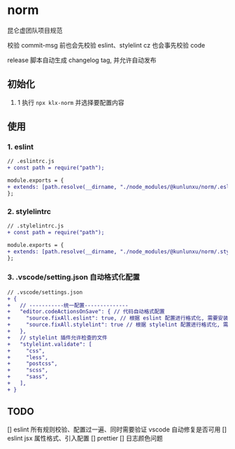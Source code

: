 # norm

昆仑虚团队项目规范

校验 commit-msg 前也会先校验 eslint、stylelint
cz 也会事先校验 code

release 脚本自动生成 changelog tag, 并允许自动发布

## 初始化

1. 1 执行 `npx klx-norm` 并选择要配置内容

## 使用

### 1. eslint

```diff
// .eslintrc.js
+ const path = require("path");

module.exports = {
+ extends: [path.resolve(__dirname, "./node_modules/@kunlunxu/norm/.eslintrc.js")],
};
```

### 2. stylelintrc

```diff
// .stylelintrc.js
+ const path = require("path");

module.exports = {
+ extends: [path.resolve(__dirname, "./node_modules/@kunlunxu/norm/.stylelintrc.js")],
};
```

### 3. .vscode/setting.json 自动格式化配置

```diff
// .vscode/settings.json
+ {
+   // -----------统一配置--------------
+   "editor.codeActionsOnSave": { // 代码自动格式配置
+     "source.fixAll.eslint": true, // 根据 eslint 配置进行格式化, 需要安装 eslint 插件
+     "source.fixAll.stylelint": true // 根据 stylelint 配置进行格式化, 需要安装 stylelint 插件
+   },
+   // stylelint 插件允许检查的文件
+   "stylelint.validate": [
+     "css",
+     "less",
+     "postcss",
+     "scss",
+     "sass",
+   ],
+ }
```

## TODO

[] eslint 所有规则校验、配置过一遍、同时需要验证 vscode 自动修复是否可用
[] eslint jsx 属性格式、引入配置
[] prettier
[] 日志颜色问题
